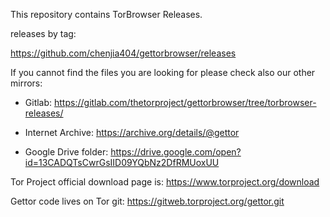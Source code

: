 This repository contains TorBrowser Releases.

releases by tag:

https://github.com/chenjia404/gettorbrowser/releases

If you cannot find the files you are looking for please check also our other mirrors:

- Gitlab: https://gitlab.com/thetorproject/gettorbrowser/tree/torbrowser-releases/

- Internet Archive: https://archive.org/details/@gettor

- Google Drive folder: https://drive.google.com/open?id=13CADQTsCwrGsIID09YQbNz2DfRMUoxUU

Tor Project official download page is: https://www.torproject.org/download

Gettor code lives on Tor git: https://gitweb.torproject.org/gettor.git
